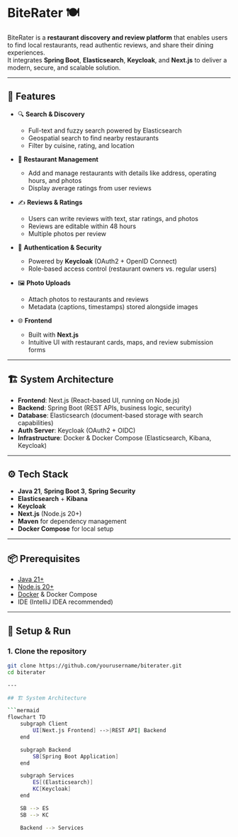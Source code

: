 # BiteRater 🍽️

BiteRater is a **restaurant discovery and review platform** that enables users to find local restaurants, read authentic reviews, and share their dining experiences.  
It integrates **Spring Boot**, **Elasticsearch**, **Keycloak**, and **Next.js** to deliver a modern, secure, and scalable solution.

---

## 🚀 Features

- 🔍 **Search & Discovery**  
  - Full-text and fuzzy search powered by Elasticsearch  
  - Geospatial search to find nearby restaurants  
  - Filter by cuisine, rating, and location  

- 🏪 **Restaurant Management**  
  - Add and manage restaurants with details like address, operating hours, and photos  
  - Display average ratings from user reviews  

- ✍️ **Reviews & Ratings**  
  - Users can write reviews with text, star ratings, and photos  
  - Reviews are editable within 48 hours  
  - Multiple photos per review  

- 🔐 **Authentication & Security**  
  - Powered by **Keycloak** (OAuth2 + OpenID Connect)  
  - Role-based access control (restaurant owners vs. regular users)  

- 🖼️ **Photo Uploads**  
  - Attach photos to restaurants and reviews  
  - Metadata (captions, timestamps) stored alongside images  

- 🌐 **Frontend**  
  - Built with **Next.js**  
  - Intuitive UI with restaurant cards, maps, and review submission forms  

---

## 🏗️ System Architecture

- **Frontend**: Next.js (React-based UI, running on Node.js)  
- **Backend**: Spring Boot (REST APIs, business logic, security)  
- **Database**: Elasticsearch (document-based storage with search capabilities)  
- **Auth Server**: Keycloak (OAuth2 + OIDC)  
- **Infrastructure**: Docker & Docker Compose (Elasticsearch, Kibana, Keycloak)  

---

## ⚙️ Tech Stack

- **Java 21**, **Spring Boot 3**, **Spring Security**  
- **Elasticsearch** + **Kibana**  
- **Keycloak**  
- **Next.js** (Node.js 20+)  
- **Maven** for dependency management  
- **Docker Compose** for local setup  

---

## 📦 Prerequisites

- [Java 21+](https://adoptium.net)  
- [Node.js 20+](https://nodejs.org)  
- [Docker](https://www.docker.com) & Docker Compose  
- IDE (IntelliJ IDEA recommended)  

---

## 🔧 Setup & Run

### 1. Clone the repository
```bash
git clone https://github.com/yourusername/biterater.git
cd biterater

---

## 🏗️ System Architecture

```mermaid
flowchart TD
    subgraph Client
        UI[Next.js Frontend] -->|REST API| Backend
    end

    subgraph Backend
        SB[Spring Boot Application]
    end

    subgraph Services
        ES[(Elasticsearch)]
        KC[Keycloak]
    end

    SB --> ES
    SB --> KC

    Backend --> Services
